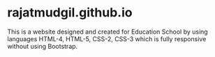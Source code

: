 # rajatmudgil.github.io
This is a website designed and created for Education School by using languages HTML-4, HTML-5, CSS-2, CSS-3  which is fully responsive without using Bootstrap.
